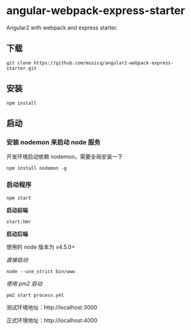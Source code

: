 # angular-webpack-express-starter
Angular2 with webpack and express starter.

## 下载

```
git clone https://github.com/musicq/angular2-webpack-express-starter.git
```

## 安装

```
npm install
```

## 启动

### 安装 nodemon 来启动 node 服务
开发环境启动依赖 nodemon，需要全局安装一下

```
npm install nodemon -g
```

### 启动程序

```
npm start
```

**启动前端**

```
start:hmr
```

**启动后端**

使用的 node 版本为 v4.5.0+

_直接启动_

```
node --use_strict bin/www
```

_使用 pm2 启动_

```
pm2 start process.yml
```


测试环境地址：http://localhost:3000

正式环境地址：http://localhost:4000

